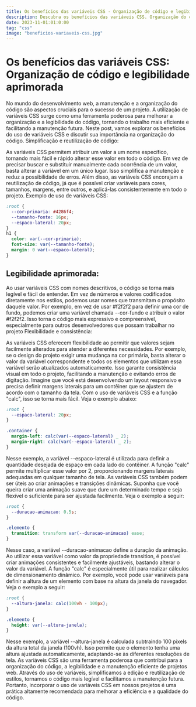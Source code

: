 ```yaml
---
title: Os benefícios das variáveis CSS - Organização de código e legibilidade aprimorada
description: Descubra os benefícios das variáveis CSS. Organização do código, legibilidade aprimorada e maior flexibilidade no desenvolvimento web.
date: 2023-11-01:01:0:00
tag: "css"
image: "beneficios-variaveis-css.jpg"
---
```


# Os benefícios das variáveis CSS: Organização de código e legibilidade aprimorada

No mundo do desenvolvimento web, a manutenção e a organização do código são aspectos cruciais para o sucesso de um projeto. A utilização de variáveis CSS surge como uma ferramenta poderosa para melhorar a organização e a legibilidade do código, tornando o trabalho mais eficiente e facilitando a manutenção futura. Neste post, vamos explorar os benefícios do uso de variáveis CSS e discutir sua importância na organização do código.
Simplificação e reutilização de código:

As variáveis CSS permitem atribuir um valor a um nome específico, tornando mais fácil e rápido alterar esse valor em todo o código. Em vez de precisar buscar e substituir manualmente cada ocorrência de um valor, basta alterar a variável em um único lugar. Isso simplifica a manutenção e reduz a possibilidade de erros. Além disso, as variáveis CSS encorajam a reutilização de código, já que é possível criar variáveis para cores, tamanhos, margens, entre outros, e aplicá-las consistentemente em todo o projeto.
Exemplo de uso de variáveis CSS:

```css
:root {
  --cor-primaria: #4286f4;
  --tamanho-fonte: 16px;
  --espaco-lateral: 20px;
}
h1 {
  color: var(--cor-primaria);
  font-size: var(--tamanho-fonte);
  margin: 0 var(--espaco-lateral);
}
```

## Legibilidade aprimorada:

Ao usar variáveis CSS com nomes descritivos, o código se torna mais legível e fácil de entender. Em vez de números e valores codificados diretamente nos estilos, podemos usar nomes que transmitam o propósito daquele valor. Por exemplo, em vez de usar #f2f2f2 para definir uma cor de fundo, podemos criar uma variável chamada --cor-fundo e atribuir o valor #f2f2f2. Isso torna o código mais expressivo e compreensível, especialmente para outros desenvolvedores que possam trabalhar no projeto
Flexibilidade e consistência:

As variáveis CSS oferecem flexibilidade ao permitir que valores sejam facilmente alterados para atender a diferentes necessidades. Por exemplo, se o design do projeto exigir uma mudança na cor primária, basta alterar o valor da variável correspondente e todos os elementos que utilizam essa variável serão atualizados automaticamente. Isso garante consistência visual em todo o projeto, facilitando a manutenção e evitando erros de digitação.
Imagine que você está desenvolvendo um layout responsivo e precisa definir margens laterais para um contêiner que se ajustem de acordo com o tamanho da tela. Com o uso de variáveis CSS e a função "calc", isso se torna mais fácil. Veja o exemplo abaixo:

```css
:root {
  --espaco-lateral: 20px;
}

.container {
  margin-left: calc(var(--espaco-lateral) _ 2);
  margin-right: calc(var(--espaco-lateral) _ 2);
}
```

Nesse exemplo, a variável --espaco-lateral é utilizada para definir a quantidade desejada de espaço em cada lado do contêiner. A função "calc" permite multiplicar esse valor por 2, proporcionando margens laterais adequadas em qualquer tamanho de tela.
As variáveis CSS também podem ser úteis ao criar animações e transições dinâmicas. Suponha que você queira criar uma animação suave que dure um determinado tempo e seja flexível o suficiente para ser ajustada facilmente. Veja o exemplo a seguir:

```css
:root {
  --duracao-animacao: 0.5s;
}

.elemento {
  transition: transform var(--duracao-animacao) ease;
}
```

Nesse caso, a variável --duracao-animacao define a duração da animação. Ao utilizar essa variável como valor da propriedade transition, é possível criar animações consistentes e facilmente ajustáveis, bastando alterar o valor da variável.
A função "calc" é especialmente útil para realizar cálculos de dimensionamento dinâmico. Por exemplo, você pode usar variáveis para definir a altura de um elemento com base na altura da janela do navegador. Veja o exemplo a seguir:

```css
:root {
  --altura-janela: calc(100vh - 100px);
}

.elemento {
  height: var(--altura-janela);
}
```

Nesse exemplo, a variável --altura-janela é calculada subtraindo 100 pixels da altura total da janela (100vh). Isso permite que o elemento tenha uma altura ajustada automaticamente, adaptando-se às diferentes resoluções de tela.
As variáveis CSS são uma ferramenta poderosa que contribui para a organização do código, a legibilidade e a manutenção eficiente de projetos web. Através do uso de variáveis, simplificamos a edição e reutilização de estilos, tornamos o código mais legível e facilitamos a manutenção futura. Portanto, incorporar o uso de variáveis CSS em nossos projetos é uma prática altamente recomendada para melhorar a eficiência e a qualidade do código.
